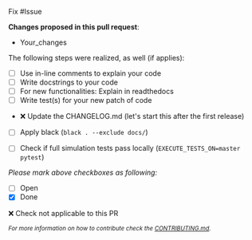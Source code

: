 Fix #Issue

**Changes proposed in this pull request**:
- Your_changes

The following steps were realized, as well (if applies):
- [ ] Use in-line comments to explain your code
- [ ] Write docstrings to your code
- [ ] For new functionalities: Explain in readthedocs
- [ ] Write test(s) for your new patch of code
- :x: Update the CHANGELOG.md (let's start this after the first release)
- [ ] Apply black (`black . --exclude docs/`)
- [ ] Check if full simulation tests pass locally (`EXECUTE_TESTS_ON=master pytest`)


*Please mark above checkboxes as following:*
- [ ] Open
- [x] Done

:x: Check not applicable to this PR

<sub>*For more information on how to contribute check the [CONTRIBUTING.md](https://github.com/rl-institut/mvs_eland/blob/dev/CONTRIBUTING.md).*<sub>
